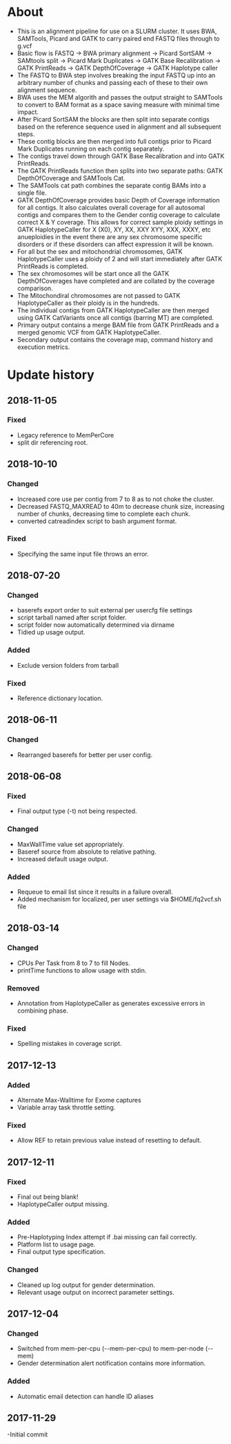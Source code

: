 # About

- This is an alignment pipeline for use on a SLURM cluster. It uses BWA, SAMTools, Picard and GATK to carry paired end FASTQ files through to g.vcf
- Basic flow is FASTQ -> BWA primary alignment -> Picard SortSAM -> SAMtools split -> Picard Mark Duplicates -> GATK Base Recalibration -> GATK PrintReads -> GATK DepthOfCoverage -> GATK Haplotype caller
- The FASTQ to BWA step involves breaking the input FASTQ up into an arbitrary number of chunks and passing each of these to their own alignment sequence.
- BWA uses the MEM algorith and passes the output straight to SAMTools to convert to BAM format as a space saving measure with minimal time impact.
- After Picard SortSAM the blocks are then split into separate contigs based on the reference sequence used in alignment and all subsequent steps.
- These contig blocks are then merged into full contigs prior to Picard Mark Duplicates running on each contig separately.
- The contigs travel down through GATK Base Recalibration and into GATK PrintReads.
- The GATK PrintReads function then splits into two separate paths: GATK DepthOfCoverage and SAMTools Cat.
- The SAMTools cat path combines the separate contig BAMs into a single file.
- GATK DepthOfCoverage provides basic Depth of Coverage information for all contigs. It also calculates overall coverage for all autosomal contigs and compares them to the Gender contig coverage to calculate correct X & Y coverage. This allows for correct sample ploidy settings in GATK HaplotypeCaller for X (X0), XY, XX, XXY XYY, XXX, XXXY, etc anueploidies in the event there are any sex chromosome specific disorders or if these disorders can affect expression it will be known.
- For all but the sex and mitochondrial chromosomes, GATK HaplotypeCaller uses a ploidy of 2 and will start immediately after GATK PrintReads is completed.
- The sex chromosomes will be start once all the GATK DepthOfCoverages have completed and are collated by the coverage comparison.
- The Mitochondiral chromosomes are not passed to GATK HaplotypeCaller as their ploidy is in the hundreds.
- The individual contigs from GATK HaplotypeCaller are then merged using GATK CatVariants once all contigs (barring MT) are completed.
- Primary output contains a merge BAM file from GATK PrintReads and a merged genomic VCF from GATK HaplotypeCaller.
- Secondary output contains the coverage map, command history and execution metrics.

# Update history

## 2018-11-05

### Fixed

- Legacy reference to MemPerCore
- split dir referencing root.

## 2018-10-10

### Changed

- Increased core use per contig from 7 to 8 as to not choke the cluster.
- Decreased FASTQ_MAXREAD to 40m to decrease chunk size, increasing number of chunks, decreasing time to complete each chunk.
- converted catreadindex script to bash argument format.

### Fixed

- Specifying the same input file throws an error.

## 2018-07-20

### Changed
- baserefs export order to suit external per usercfg file settings
- script tarball named after script folder.
- script folder now automatically determined via dirname
- Tidied up usage output.

### Added
- Exclude version folders from tarball

### Fixed
- Reference dictionary location. 

## 2018-06-11

### Changed
- Rearranged baserefs for better per user config.

## 2018-06-08

### Fixed
- Final output type (-t) not being respected.

### Changed
- MaxWallTime value set appropriately.
- Baseref source from absolute to relative pathing.
- Increased default usage output.

### Added
- Requeue to email list since it results in a failure overall.
- Added mechanism for localized, per user settings via $HOME/fq2vcf.sh file

## 2018-03-14

### Changed
- CPUs Per Task from 8 to 7 to fill Nodes.
- printTime functions to allow usage with stdin.

### Removed
- Annotation from HaplotypeCaller as generates excessive errors in combining phase.

### Fixed
- Spelling mistakes in coverage script.

## 2017-12-13

### Added
- Alternate Max-Walltime for Exome captures
- Variable array task throttle setting.

### Fixed
- Allow REF to retain previous value instead of resetting to default.

## 2017-12-11

### Fixed
- Final out being blank!
- HaplotypeCaller output missing.

### Added
- Pre-Haplotyping Index attempt if .bai missing can fail correctly.
- Platform list to usage page.
- Final output type specification.

### Changed
- Cleaned up log output for gender determination.
- Relevant usage output on incorrect parameter settings.

## 2017-12-04

### Changed
- Switched from mem-per-cpu (--mem-per-cpu) to mem-per-node (--mem)
- Gender determination alert notification contains more information.

### Added
- Automatic email detection can handle ID aliases

## 2017-11-29

-Initial commit